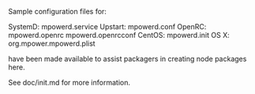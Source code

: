 Sample configuration files for:

SystemD: mpowerd.service
Upstart: mpowerd.conf
OpenRC:  mpowerd.openrc
         mpowerd.openrcconf
CentOS:  mpowerd.init
OS X:    org.mpower.mpowerd.plist

have been made available to assist packagers in creating node packages here.

See doc/init.md for more information.
